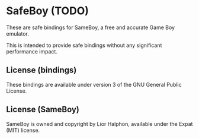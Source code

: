 # SafeBoy (TODO)

These are safe bindings for SameBoy, a free and accurate Game Boy emulator.

This is intended to provide safe bindings without any significant performance impact.

## License (bindings)

These bindings are available under version 3 of the GNU General Public License.

## License (SameBoy)

SameBoy is owned and copyright by Lior Halphon, available under the Expat (MIT) license.